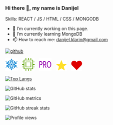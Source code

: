 ### Hi there 👋, my name is Danijel

Skills: REACT / JS / HTML / CSS / MONGODB

- 🔭 I’m currently working on this page. 
- 🌱 I’m currently learning MongoDB 
- 📫 How to reach me: danijel.klarin@gmail.com 


[<img src='https://cdn.jsdelivr.net/npm/simple-icons@3.0.1/icons/github.svg' alt='github' height='40'>](https://github.com/dklarin)  

<a href='https://archiveprogram.github.com/'><img src='https://raw.githubusercontent.com/acervenky/animated-github-badges/master/assets/acbadge.gif' width='40' height='40'></a> <a href='https://docs.github.com/en/developers'><img src='https://raw.githubusercontent.com/acervenky/animated-github-badges/master/assets/devbadge.gif' width='40' height='40'></a> <a href='https://github.com/pricing'><img src='https://raw.githubusercontent.com/acervenky/animated-github-badges/master/assets/pro.gif' width='40' height='40'></a> <a href='https://stars.github.com/'><img src='https://raw.githubusercontent.com/acervenky/animated-github-badges/master/assets/starbadge.gif' width='35' height='35'></a> <a href='https://docs.github.com/en/github/supporting-the-open-source-community-with-github-sponsors'><img src='https://raw.githubusercontent.com/acervenky/animated-github-badges/master/assets/sponsorbadge.gif' width='35' height='35'></a> 

[![Top Langs](https://github-readme-stats.vercel.app/api/top-langs/?username=dklarin)](https://github.com/anuraghazra/github-readme-stats)

![GitHub stats](https://github-readme-stats.vercel.app/api?username=dklarin&show_icons=true)  

![GitHub metrics](https://metrics.lecoq.io/dklarin)  

![GitHub streak stats](https://github-readme-streak-stats.herokuapp.com/?user=dklarin)  

![Profile views](https://gpvc.arturio.dev/dklarin)  


